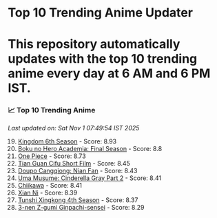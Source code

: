 # Top 10 Trending Anime Updater
# This repository automatically updates with the top 10 trending anime every day at 6 AM and 6 PM IST.

<!-- ANIME_LIST_START -->
### 📈 Top 10 Trending Anime

*Last updated on: Sat Nov  1 07:49:54 IST 2025*

19. [Kingdom 6th Season](https://myanimelist.net/anime/61517) - Score: 8.93
37. [Boku no Hero Academia: Final Season](https://myanimelist.net/anime/60098) - Score: 8.8
54. [One Piece](https://myanimelist.net/anime/21) - Score: 8.73
179. [Tian Guan Cifu Short Film](https://myanimelist.net/anime/60988) - Score: 8.45
188. [Doupo Cangqiong: Nian Fan](https://myanimelist.net/anime/51039) - Score: 8.43
202. [Uma Musume: Cinderella Gray Part 2](https://myanimelist.net/anime/61930) - Score: 8.41
208. [Chiikawa](https://myanimelist.net/anime/50250) - Score: 8.41
220. [Xian Ni](https://myanimelist.net/anime/55809) - Score: 8.39
234. [Tunshi Xingkong 4th Season](https://myanimelist.net/anime/56524) - Score: 8.37
302. [3-nen Z-gumi Ginpachi-sensei](https://myanimelist.net/anime/54757) - Score: 8.29

<!-- ANIME_LIST_END -->
